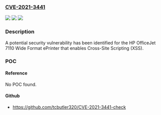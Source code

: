 ### [CVE-2021-3441](https://cve.mitre.org/cgi-bin/cvename.cgi?name=CVE-2021-3441)
![](https://img.shields.io/static/v1?label=Product&message=HP%20OfficeJet%207110%20Wide%20Format%20ePrinter&color=blue)
![](https://img.shields.io/static/v1?label=Version&message=n%2Fa&color=blue)
![](https://img.shields.io/static/v1?label=Vulnerability&message=Cross-Site%20Scripting%20(XSS)&color=brighgreen)

### Description

A potential security vulnerability has been identified for the HP OfficeJet 7110 Wide Format ePrinter that enables Cross-Site Scripting (XSS).

### POC

#### Reference
No POC found.

#### Github
- https://github.com/tcbutler320/CVE-2021-3441-check

